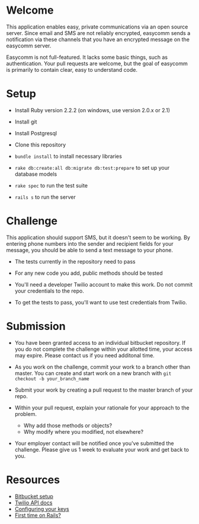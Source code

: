 # Welcome

This application enables easy, private communications via an open source server. Since email and SMS are not reliably
encrypted, easycomm sends a notification via these channels that you have an encrypted message on the easycomm server.

Easycomm is not full-featured.  It lacks some basic things, such as authentication.  Your pull requests are welcome,
but the goal of easycomm is primarily to contain clear, easy to understand code.

# Setup

- Install Ruby version 2.2.2 (on windows, use version 2.0.x or 2.1)

- Install git

- Install Postgresql

- Clone this repository

- `bundle install` to install necessary libraries

- `rake db:create:all db:migrate db:test:prepare` to set up your database models

- `rake spec` to run the test suite

- `rails s` to run the server

# Challenge

This application should support SMS, but it doesn't seem to be working.  By entering phone numbers into the sender and
recipient fields for your message, you should be able to send a text message to your phone.

- The tests currently in the repository need to pass

- For any new code you add, public methods should be tested

- You'll need a developer Twilio account to make this work. Do not commit your credentials to the repo.

- To get the tests to pass, you'll want to use test credentials from Twilio.

# Submission

- You have been granted access to an individual bitbucket repository. If you do not complete the challenge within your allotted time, your access may expire.  Please contact us if you need additonal time.

- As you work on the challenge, commit your work to a branch other than master.  You can create and start work on a new branch with `git checkout -b your_branch_name`

- Submit your work by creating a pull request to the master branch of your repo.

- Within your pull request, explain your rationale for your approach to the problem.  
    - Why add those methods or objects?
    - Why modify where you modified, not elsewhere?

- Your employer contact will be notified once you've submitted the challenge.  Please give us 1 week to evaluate your work and get back to you.

# Resources

- [Bitbucket setup](https://confluence.atlassian.com/display/BITBUCKET/Bitbucket+101)
- [Twilio API docs](https://www.twilio.com/docs/api/rest/sending-messages)
- [Configuring your keys](http://richonrails.com/articles/the-rails-4-1-secrets-yml-file)
- [First time on Rails?](https://www.railstutorial.org/book)